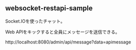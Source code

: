 ## websocket-restapi-sample

Socket.IOを使ったチャット。

Web APIをキックすると全員にメッセージを送信できる。

http://localhost:8080/admin/api/message?data=apimessage
